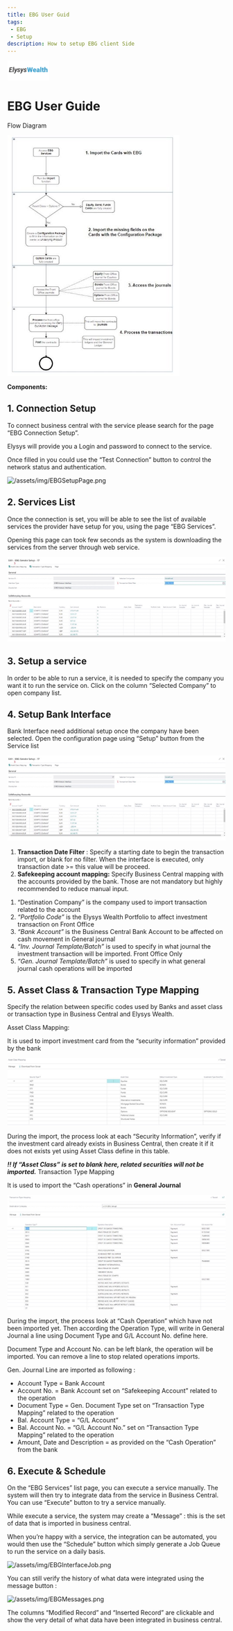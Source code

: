 ```yaml
---
title: EBG User Guid
tags: 
 - EBG
 - Setup
description: How to setup EBG client Side
---
```


![/assets/img/ElysysLoansLogo.png](../../assets/img/ElysysWealthLogo.png)

# **EBG User Guide**

Flow Diagram

![/assets/img/EBGFlowDiagram.jpeg](../../assets/img/EBGFlowDiagram.jpeg)

**Components:**

## 1. Connection Setup

To connect business central with the service please search for the page “EBG Connection Setup”.

Elysys will provide you a Login and password to connect to the service. 

Once filled in you could use the “Test Connection” button to control the network status and authentication.

![/assets/img/EBGSetupPage.png](../../assets/img/EBGSetupPage.png)

## 2. Services List

Once the connection is set, you will be able to see the list of available services the provider have setup for you, using the page “EBG Services”.

Opening this page can took few seconds as the system is downloading the services from the server through web service.

![/assets/img/EBGServicePage.jpeg](../../assets/img/EBGServiceSetupPage.jpeg)

## 3. Setup a service

In order to be able to run a service, it is needed to specify the company you want it to run the service on. Click on the column “Selected Company” to open company list.

## 4. Setup Bank Interface 

Bank Interface need additional setup once the company have been selected. Open the configuration page using “Setup” button from the Service list 

![/assets/img/EBGServiceSetupPage.jpeg](../../assets/img/EBGServiceSetupPage.jpeg)

1. **Transaction Date Filter** : Specify a starting date to begin the transaction import, or blank for no filter. When the interface is executed, only transaction date >= this value will be proceed.
1. **Safekeeping account mapping:** Specify Business Central mapping with the accounts provided by the bank. Those are not mandatory but highly recommended to reduce manual input.
 1) “Destination Company” is the company used to import transaction related to the account
2) *“Portfolio Code”* is the Elysys Wealth Portfolio to affect investment transaction on Front Office
3) *“Bank Account”* is the Business Central Bank Account to be affected on cash movement in General journal
4) *“Inv. Journal Template/Batch”* is used to specify in what journal the investment transaction will be imported. Front Office Only
5) *“Gen. Journal Template/Batch”* is used to specify in what general journal cash operations will be imported


## 5. Asset Class & Transaction Type Mapping

Specify the relation between specific codes used by Banks and asset class or transaction type in Business Central and Elysys Wealth.

Asset Class Mapping: 

It is used to import investment card from the “security information” provided by the bank

![/assets/img/EBGAssetClassmapping.jpeg](../../assets/img/EBGAssetClassmapping.jpeg)

During the import, the process look at each “Security Information”, verify if the investment card already exists in Business Central, then create it if it does not exists yet using Asset Class define in this table. 

***!! If “Asset Class” is set to blank here, related securities will not be imported.*** Transaction Type Mapping 

It is used to import the “Cash operations” in **General Journal**

![/assets/img/EBGTransactionmapping.jpeg](../../assets/img/EBGTransactionmapping.jpeg)

During the import, the process look at “Cash Operation” which have not been imported yet. Then according the Operation Type, will write in General Journal a line using Document Type and G/L Account No. define here.

Document Type and Account No. can be left blank, the operation will be imported. You can remove a line to stop related operations imports.

Gen. Journal Line are imported as following :

- Account Type = Bank Account
- Account No. = Bank Account set on “Safekeeping Account” related to the operation
- Document Type = Gen. Document Type set on “Transaction Type Mapping” related to the operation
- Bal. Account Type = “G/L Account”
- Bal. Account No. = “G/L Account No.” set on “Transaction Type Mapping” related to the operation
- Amount, Date and Description = as provided on the “Cash Operation” from the bank

## 6. Execute & Schedule

On the “EBG Services” list page, you can execute a service manually. The system will then try to integrate data from the service in Business Central. You can use “Execute” button to try a service manually.

While execute a service, the system may create a “Message” : this is the set of data that is imported in business central.

When you’re happy with a service, the integration can be automated, you would then use the “Schedule” button which simply generate a Job Queue to run the service on a daily basis.

![/assets/img/EBGInterfaceJob.png](../../assets/img/EBGInterfaceJob.png)

You can still verify the history of what data were integrated using the message button :

![/assets/img/EBGMessages.png](../../assets/img/EBGMessages.png)

The columns “Modified Record” and “Inserted Record” are clickable and show the very detail of what data have been integrated in business central.
